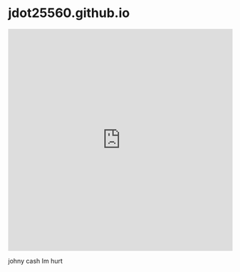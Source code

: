# jdot25560.github.io

<iframe src="https://jdot25560/jdot25560.github.io/bookeh.html"
    sandbox="allow-same-origin allow-scripts"
    width="100%"
    height="500"
    scrolling="no"
    seamless="seamless"
    frameborder="0">
</iframe>


johny cash 
Im hurt

